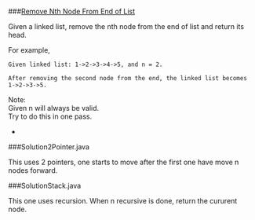 ###[Remove Nth Node From End of List](http://leetcode.com/onlinejudge#question_19)

Given a linked list, remove the nth node from the end of list and return its head.

For example,

```
Given linked list: 1->2->3->4->5, and n = 2.

After removing the second node from the end, the linked list becomes 1->2->3->5.
```

Note:  
Given n will always be valid.  
Try to do this in one pass.

-

###Solution2Pointer.java

This uses 2 pointers, one starts to move after the first one have move n nodes forward.  

###SolutionStack.java

This one uses recursion. When n recursive is done, return the cururent node.
